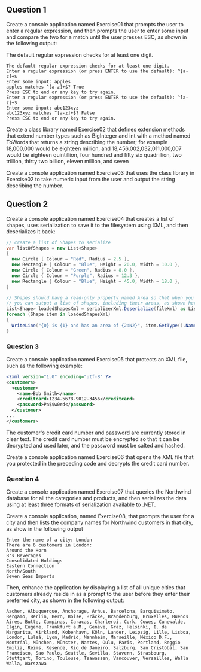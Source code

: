 ## Question 1
Create a console application named Exercise01 that prompts the user to enter a regular expression, and then prompts the user to enter some input and compare the two for a match until the user presses ESC, as shown in the following output:

The default regular expression checks for at least one digit.

```
The default regular expression checks for at least one digit.
Enter a regular expression (or press ENTER to use the default): ^[a-z]+$
Enter some input: apples
apples matches ^[a-z]+$? True
Press ESC to end or any key to try again.
Enter a regular expression (or press ENTER to use the default): ^[a-z]+$
Enter some input: abc123xyz
abc123xyz matches ^[a-z]+$? False
Press ESC to end or any key to try again.
```

Create a class library named Exercise02 that defines extension methods that extend number types such as BigInteger and int with a method named ToWords that returns a string describing the number; for example 18,000,000 would be eighteen million, and 18,456,002,032,011,000,007 would be eighteen quintillion, four hundred and fifty six quadrillion, two trillion, thirty two billion, eleven million, and seven

Create a console application named Exercise03 that uses the class library in Exercise02 to take numeric input from the user and output the string describing the number.

## Question 2

Create a console application named Exercise04 that creates a list of shapes, uses serialization to save it to the filesystem using XML, and then deserializes it back:

```csharp
// create a list of Shapes to serialize
var listOfShapes = new List<Shape>
{
  new Circle { Colour = "Red", Radius = 2.5 },
  new Rectangle { Colour = "Blue", Height = 20.0, Width = 10.0 },
  new Circle { Colour = "Green", Radius = 8.0 },
  new Circle { Colour = "Purple", Radius = 12.3 },
  new Rectangle { Colour = "Blue", Height = 45.0, Width = 18.0 },
}

// Shapes should have a read-only property named Area so that when you deserialize,
// you can output a list of shapes, including their areas, as shown here:
List<Shape> loadedShapesXml = serializerXml.Deserialize(fileXml) as List<Shape>;
foreach (Shape item in loadedShapesXml)
{
  WriteLine("{0} is {1} and has an area of {2:N2}", item.GetType().Name, item.Colour, item.Area);
}
```
### Question 3
Create a console application named Exercise05 that protects an XML file, such as the following example:
```xml
<?xml version="1.0" encoding="utf-8" ?>
<customers>
  <customer>
    <name>Bob Smith</name>
    <creditcard>1234-5678-9012-3456</creditcard>
    <password>Pa$$w0rd</password>
  </customer>
...
</customers>

```
The customer's credit card number and password are currently stored in clear text. The credit card number must be encrypted so that it can be decrypted and used later, and the password must be salted and hashed.

Create a console application named Exercise06 that opens the XML file that you protected in the preceding code and decrypts the credit card number.

### Question 4
Create a console application named Exercise07 that queries the Northwind database for all the categories and products, and then serializes the data using at least three formats of serialization available to .NET.

Create a console application, named Exercise08, that prompts the user for a city and then lists the company names for Northwind customers in that city, as show in the following output
```
Enter the name of a city: London
There are 6 customers in London:
Around the Horn
B's Beverages
Consolidated Holdings
Eastern Connection
North/South
Seven Seas Imports
```

Then, enhance the application by displaying a list of all unique cities that customers already reside in as a prompt to the user before they enter their preferred city, as shown in the following output:
```
Aachen, Albuquerque, Anchorage, Århus, Barcelona, Barquisimeto, Bergamo, Berlin, Bern, Boise, Bräcke, Brandenburg, Bruxelles, Buenos Aires, Butte, Campinas, Caracas, Charleroi, Cork, Cowes, Cunewalde, Elgin, Eugene, Frankfurt a.M., Genève, Graz, Helsinki, I. de Margarita, Kirkland, Kobenhavn, Köln, Lander, Leipzig, Lille, Lisboa, London, Luleå, Lyon, Madrid, Mannheim, Marseille, México D.F., Montréal, München, Münster, Nantes, Oulu, Paris, Portland, Reggio Emilia, Reims, Resende, Rio de Janeiro, Salzburg, San Cristóbal, San Francisco, Sao Paulo, Seattle, Sevilla, Stavern, Strasbourg, Stuttgart, Torino, Toulouse, Tsawassen, Vancouver, Versailles, Walla Walla, Warszawa
```